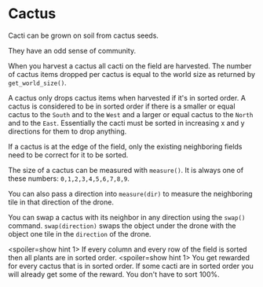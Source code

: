 # Cactus
Cacti can be grown on soil from cactus seeds.

They have an odd sense of community.

When you harvest a cactus all cacti on the field are harvested.
The number of cactus items dropped per cactus is equal to the world size as returned by `get_world_size()`.

A cactus only drops cactus items when harvested if it's in sorted order. 
A cactus is considered to be in sorted order if there is a smaller or equal cactus to the `South` and to the `West` and a larger or equal cactus to the `North` and to the `East`.
Essentially the cacti must be sorted in increasing x and y directions for them to drop anything.

If a cactus is at the edge of the field, only the existing neighboring fields need to be correct for it to be sorted.

The size of a cactus can be measured with `measure()`. 
It is always one of these numbers: `0,1,2,3,4,5,6,7,8,9`.

You can also pass a direction into `measure(dir)` to measure the neighboring tile in that direction of the drone.

You can swap a cactus with its neighbor in any direction using the `swap()` command.
`swap(direction)` swaps the object under the drone with the object one tile in the `direction` of the drone.

<spoiler=show hint 1>
If every column and every row of the field is sorted then all plants are in sorted order.
</spoiler>
<spoiler=show hint 1>
You get rewarded for every cactus that is in sorted order. If some cacti are in sorted order you will already get some of the reward. You don't have to sort 100%.</spoiler>